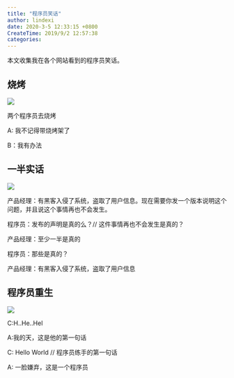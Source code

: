 ```yaml
---
title: "程序员笑话"
author: lindexi
date: 2020-3-5 12:33:15 +0800
CreateTime: 2019/9/2 12:57:38
categories: 
---
```


本文收集我在各个网站看到的程序员笑话。

<!--more-->


<!-- CreateTime:2019/9/2 12:57:38 -->

<!-- csdn -->

## 烧烤

![](http://image.acmx.xyz/lindexi%2F20187101714248368.jpg)

两个程序员去烧烤

A: 我不记得带烧烤架了

B：我有办法

## 一半实话

![](http://image.acmx.xyz/lindexi%2F201851094414284.jpg)

产品经理：有黑客入侵了系统，盗取了用户信息。现在需要你发一个版本说明这个问题，并且说这个事情再也不会发生。

程序员：发布的声明是真的么？// 这件事情再也不会发生是真的？

产品经理：至少一半是真的

程序员：那些是真的？

产品经理：有黑客入侵了系统，盗取了用户信息

## 程序员重生

<!-- ![](image/程序员笑话/程序员笑话0.png) -->

![](http://image.acmx.xyz/lindexi%2F2018613104522057.jpg)

C:H..He..Hel

A:我的天，这是他的第一句话

C: Hello World // 程序员练手的第一句话

A: 一脸嫌弃，这是一个程序员

